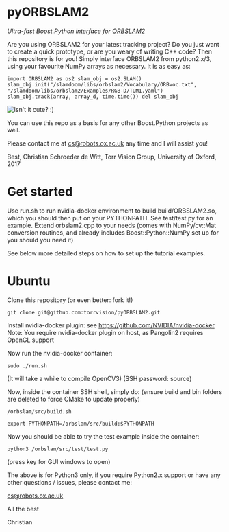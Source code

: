 # pyORBSLAM2
*Ultra-fast Boost.Python interface for [ORBSLAM2](https://github.com/raulmur/ORB_SLAM2)*

Are you using ORBSLAM2 for your latest tracking project? Do you just want to create a quick prototype, or are you weary of writing C++ code? Then this repository is for you! Simply interface ORBSLAM2 from python2.x/3, using your favourite NumPy arrays as necessary. It is as easy as:

`
import ORBSLAM2 as os2
slam_obj = os2.SLAM()
slam_obj.init("/slamdoom/libs/orbslam2/Vocabulary/ORBvoc.txt", "/slamdoom/libs/orbslam2/Examples/RGB-D/TUM1.yaml")
slam_obj.track(array, array_d, time.time())
del slam_obj
`


![Isn't it cute? :) ](https://cdn.pixabay.com/photo/2014/04/02/14/05/snake-306109_640.png)

You can use this repo as a basis for any other Boost.Python projects as well.

Please contact me at cs@robots.ox.ac.uk any time and I will assist you!

Best, Christian Schroeder de Witt, Torr Vision Group, University of Oxford, 2017

# Get started

Use run.sh to run nvidia-docker environment to build build/ORBSLAM2.so, which you should then put on your PYTHONPATH.
See test/test.py for an example. Extend orbslam2.cpp to your needs (comes with NumPy/cv::Mat conversion routines, and already includes Boost::Python::NumPy set up for you should you need it)

See below more detailed steps on how to set up the tutorial examples.

# Ubuntu 

Clone this repository (or even better: fork it!)

`git clone git@github.com:torrvision/pyORBSLAM2.git`

Install nvidia-docker plugin: see https://github.com/NVIDIA/nvidia-docker
Note: You require nvidia-docker plugin on host, as Pangolin2 requires OpenGL support

Now run the nvidia-docker container:

`sudo ./run.sh`

(It will take a while to compile OpenCV3)
(SSH password: source)

Now, inside the container SSH shell, simply do:
(ensure build and bin folders are deleted to force CMake to update properly)

`/orbslam/src/build.sh`

`export PYTHONPATH=/orbslam/src/build:$PYTHONPATH`

Now you should be able to try the test example inside the container:

`python3 /orbslam/src/test/test.py`

(press key for GUI windows to open)

The above is for Python3 only, if you require Python2.x support or have any other questions / issues, please contact me:

[cs@robots.ox.ac.uk](mailto:cs@robots.ox.ac.uk)

All the best

Christian
